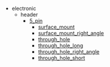 * electronic
  * header
    * [5_pin](electronic/header/5_pin)
      * [surface_mount](electronic/header/5_pin/surface_mount)
      * [surface_mount_right_angle](electronic/header/5_pin/surface_mount/surface_mount_right_angle)
      * [through_hole](electronic/header/5_pin/surface_mount/surface_mount_right_angle/through_hole)
      * [through_hole_long](electronic/header/5_pin/surface_mount/surface_mount_right_angle/through_hole/through_hole_long)
      * [through_hole_right_angle](electronic/header/5_pin/surface_mount/surface_mount_right_angle/through_hole/through_hole_long/through_hole_right_angle)
      * [through_hole_short](electronic/header/5_pin/surface_mount/surface_mount_right_angle/through_hole/through_hole_long/through_hole_right_angle/through_hole_short)
